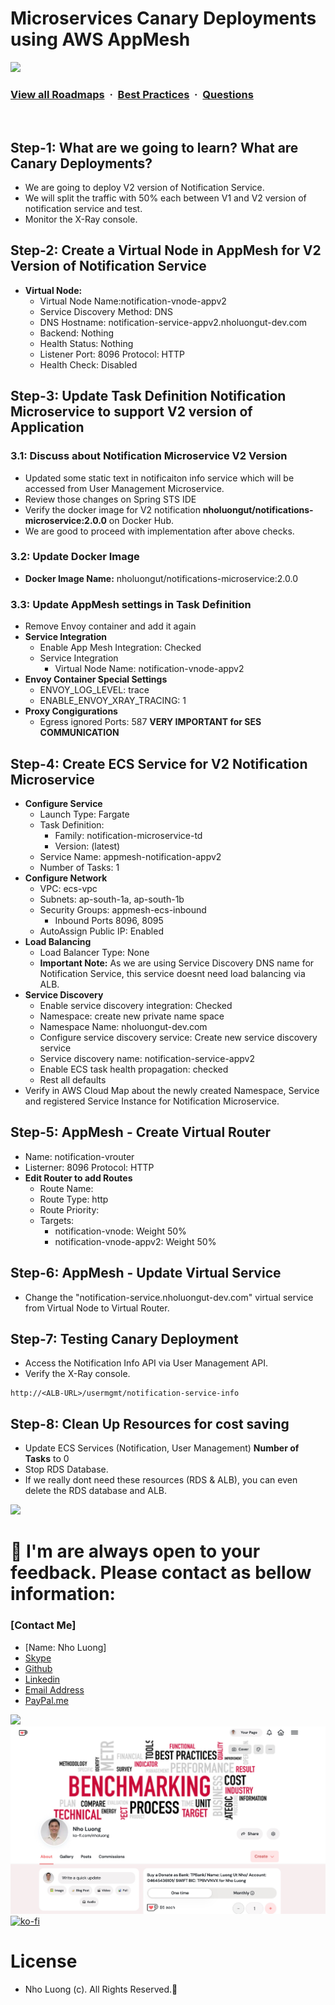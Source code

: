 # Microservices Canary Deployments using AWS AppMesh

![](https://i.imgur.com/waxVImv.png)
### [View all Roadmaps](https://github.com/nholuongut/all-roadmaps) &nbsp;&middot;&nbsp; [Best Practices](https://github.com/nholuongut/all-roadmaps/blob/main/public/best-practices/) &nbsp;&middot;&nbsp; [Questions](https://www.linkedin.com/in/nholuong/)
<br/>

## Step-1: What are we going to learn? What are Canary Deployments?
- We are going to deploy V2 version of Notification Service.
- We will split the traffic with 50% each between V1 and V2 version of notification service and test. 
- Monitor the X-Ray console.

## Step-2: Create a Virtual Node in AppMesh for V2 Version of Notification Service
- **Virtual Node:**
    - Virtual Node Name:notification-vnode-appv2
    - Service Discovery Method: DNS
    - DNS Hostname: notification-service-appv2.nholuongut-dev.com
    - Backend: Nothing
    - Health Status: Nothing
    - Listener Port: 8096 Protocol: HTTP
    - Health Check: Disabled

## Step-3: Update Task Definition Notification Microservice to support V2 version of Application
### 3.1: Discuss about Notification Microservice V2 Version
- Updated some static text in notificaiton info service which will be accessed from User Management Microservice. 
- Review those changes on Spring STS IDE
- Verify the docker image for V2 notification **nholuongut/notifications-microservice:2.0.0** on Docker Hub. 
- We are good to proceed with implementation after above checks. 

### 3.2: Update Docker Image
- **Docker Image Name:** nholuongut/notifications-microservice:2.0.0

### 3.3: Update AppMesh settings in Task Definition 
- Remove Envoy container and add it again
- **Service Integration**
    - Enable App Mesh Integration: Checked
    - Service Integration
        - Virtual Node Name: notification-vnode-appv2
- **Envoy Container Special Settings**
    - ENVOY_LOG_LEVEL: trace
    - ENABLE_ENVOY_XRAY_TRACING: 1
- **Proxy Congigurations**
    - Egress ignored Ports: 587 **VERY IMPORTANT for SES COMMUNICATION**

## Step-4: Create ECS Service for V2 Notification Microservice
- **Configure Service**
    - Launch Type: Fargate
    - Task Definition:
        - Family: notification-microservice-td
        - Version: (latest) 
    - Service Name: appmesh-notification-appv2
    - Number of Tasks: 1
- **Configure Network**
    - VPC: ecs-vpc
    - Subnets: ap-south-1a, ap-south-1b
    - Security Groups: appmesh-ecs-inbound 
        - Inbound Ports 8096, 8095    
    - AutoAssign Public IP: Enabled        
- **Load Balancing**
    - Load Balancer Type: None
    - **Important Note:** As we are using Service Discovery DNS name for Notification Service, this service doesnt need load balancing via ALB. 
- **Service Discovery**
    - Enable service discovery integration: Checked
    - Namespace: create new private name space 
    - Namespace Name: nholuongut-dev.com
    - Configure service discovery service: Create new service discovery service
    - Service discovery name: notification-service-appv2
    - Enable ECS task health propagation: checked
    - Rest all defaults
- Verify in AWS Cloud Map about the newly created Namespace, Service and registered Service Instance for Notification Microservice. 

## Step-5: AppMesh - Create Virtual Router
- Name: notification-vrouter
- Listerner: 8096 Protocol: HTTP
- **Edit Router to add Routes**
    - Route Name:
    - Route Type: http
    - Route Priority: 
    - Targets: 
        - notification-vnode: Weight 50%
        - notification-vnode-appv2: Weight 50%

## Step-6: AppMesh - Update Virtual Service
- Change the "notification-service.nholuongut-dev.com" virtual service from Virtual Node to Virtual Router. 

## Step-7: Testing Canary Deployment
- Access the Notification Info API via User Management API.
- Verify the X-Ray console.
```
http://<ALB-URL>/usermgmt/notification-service-info
```

## Step-8: Clean Up Resources for cost saving
- Update ECS Services (Notification, User Management) **Number of Tasks** to 0
- Stop RDS Database. 
- If we really dont need these resources (RDS & ALB), you can even delete the RDS database and ALB. 

![](https://i.imgur.com/waxVImv.png)
# 🚀 I'm are always open to your feedback.  Please contact as bellow information:
### [Contact Me]
* [Name: Nho Luong]
* [Skype](luongutnho_skype)
* [Github](https://github.com/nholuongut/)
* [Linkedin](https://www.linkedin.com/in/nholuong/)
* [Email Address](luongutnho@hotmail.com)
* [PayPal.me](https://www.paypal.com/paypalme/nholuongut)

![](https://i.imgur.com/waxVImv.png)
![](Donate.png)
[![ko-fi](https://ko-fi.com/img/githubbutton_sm.svg)](https://ko-fi.com/nholuong)

# License
* Nho Luong (c). All Rights Reserved.🌟